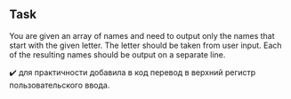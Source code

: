 ## Task
You are given an array of names and need to output only the names that start with the given letter.
The letter should be taken from user input.
Each of the resulting names should be output on a separate line.

:heavy_check_mark:	 для практичности добавила в код перевод в верхний регистр пользовательского ввода.
